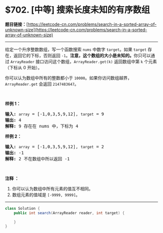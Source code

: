 # $702. [中等] 搜索长度未知的有序数组

**题目链接：**[https://leetcode-cn.com/problems/search-in-a-sorted-array-of-unknown-size](https://leetcode-cn.com/problems/search-in-a-sorted-array-of-unknown-size)

---

<div class="content__1Y2H">
 <div class="notranslate">
  <p>给定一个升序整数数组，写一个函数搜索 <code>nums</code> 中数字&nbsp;<code>target</code>。如果 <code>target</code> 存在，返回它的下标，否则返回 <code>-1</code>。<strong>注意，这个数组的大小是未知的。</strong>你只可以通过 <code>ArrayReader</code> 接口访问这个数组，<code>ArrayReader.get(k)</code> 返回数组中第 <code>k</code> 个元素（下标从 0 开始）。</p> 
  <p>你可以认为数组中所有的整数都小于 <code>10000</code>。如果你访问数组越界，<code>ArrayReader.get</code> 会返回 <code>2147483647</code>。</p> 
  <p>&nbsp;</p> 
  <p><strong>样例 1：</strong></p> 
  <pre class="language-text"><strong>输入:</strong> <code>array</code> = [-1,0,3,5,9,12], <code>target</code> = 9
<strong>输出:</strong> 4
<strong>解释:</strong> 9 存在在 nums 中，下标为 4
</pre> 
  <p><strong>样例 2：</strong></p> 
  <pre class="language-text"><strong>输入:</strong> <code>array</code> = [-1,0,3,5,9,12], <code>target</code> = 2
<strong>输出:</strong> -1
<strong>解释:</strong> 2 不在数组中所以返回 -1</pre> 
  <p>&nbsp;</p> 
  <p><strong>注释 ：</strong></p> 
  <ol> 
   <li>你可以认为数组中所有元素的值互不相同。</li> 
   <li>数组元素的值域是&nbsp;<code>[-9999, 9999]</code>。</li> 
  </ol> 
 </div>
</div>

---

```java
class Solution {
    public int search(ArrayReader reader, int target) {
        
    }
}
```